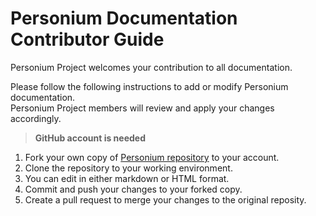 # Personium Documentation Contributor Guide  
Personium Project welcomes your contribution to all documentation.  

Please follow the following instructions to add or modify Personium documentation.  
Personium Project members will review and apply your changes accordingly.  

> __GitHub account is needed__

1. Fork your own copy of [Personium repository](https://github.com/personium/personium.github.io) to your account.  
1. Clone the repository to your working environment.  
1. You can edit in either markdown or HTML format.  
1. Commit and push your changes to your forked copy.  
1. Create a pull request to merge your changes to the original reposity.  

